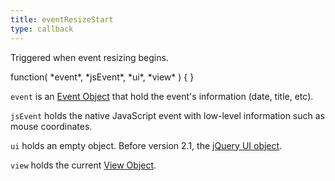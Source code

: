 ```yaml
---
title: eventResizeStart
type: callback
---
```


Triggered when event resizing begins.

<div class='spec' markdown='1'>
function( *event*, *jsEvent*, *ui*, *view* ) { }
</div>

`event` is an [Event Object](event-object) that hold the event's information (date, title, etc).

`jsEvent` holds the native JavaScript event with low-level information such as mouse coordinates.

`ui` holds an empty object. Before version 2.1, the [jQuery UI object](http://jqueryui.com/demos/resizable/).

`view` holds the current [View Object](view-object).
